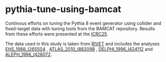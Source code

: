# pythia-tune-using-bamcat
Continous efforts on tuning the Pythia 8 event generator using collider and fixed-target data with tuning tools from the BAMCAT repository. Results from these efforts were presented at the [ICRC25](https://indico.cern.ch/event/1258933/).

The data used in this study is taken from [RIVET](https://rivet.hepforge.org/) and includes the analyses [EHS_1988_I265504](https://rivet.hepforge.org/analyses/EHS_1988_I265504.html) , [ATLAS_2010_I882098](https://rivet.hepforge.org/analyses/ATLAS_2010_I882098) , 
[DELPHI_1996_I424112](https://rivet.hepforge.org/analyses/DELPHI_1996_I424112.html) and [ALEPH_1996_I428072](https://rivet.hepforge.org/analyses/ALEPH_1996_I428072.html).

